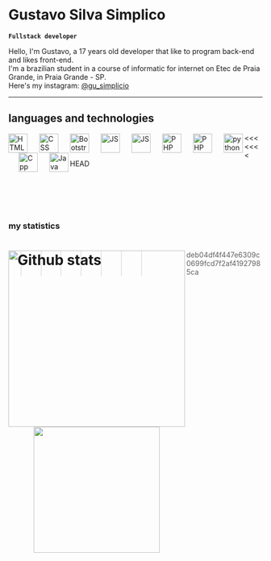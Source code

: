 # Gustavo Silva Simplico
**`Fullstack developer`**

Hello, I'm Gustavo, a 17 years old developer that like to program back-end and likes front-end. <br>
I'm a brazilian student in a course of informatic for internet on Etec de Praia Grande, in Praia Grande - SP. <br>
Here's my instagram: [@gu_simplicio](https://www.instagram.com/gu_simplicio/)

---

## languages and technologies      

<img
    align="left"
    alt="HTML"
    width="38px"
    src="https://cdn.jsdelivr.net/gh/devicons/devicon@latest/icons/html5/html5-original.svg"
/>

<img 
    align="left"
    alt="CSS"
    width="38px"
    style="padding-left: 20px"
    src="https://cdn.jsdelivr.net/gh/devicons/devicon@latest/icons/css3/css3-original.svg" 
/>

<img 
    align="left"
    alt="Bootstrap"
    width="38px"
    style="padding-left: 20px"
    src="https://cdn.jsdelivr.net/gh/devicons/devicon@latest/icons/bootstrap/bootstrap-original.svg" 
/>

<img 
    align="left"
    alt="JS"
    width="38px"
    style="padding-left: 20px"
    src="https://cdn.jsdelivr.net/gh/devicons/devicon@latest/icons/javascript/javascript-original.svg" 
/>

<img 
    align="left"
    alt="JS"
    width="38px"
    style="padding-left: 20px"
    src="https://cdn.jsdelivr.net/gh/devicons/devicon@latest/icons/ionic/ionic-original.svg" 
/>

<img 
    align="left"
    alt="PHP"
    width="38px"
    style="padding-left: 20px"
    src="https://cdn.jsdelivr.net/gh/devicons/devicon@latest/icons/php/php-original.svg" 
/>

<img 
    align="left"
    alt="PHP"
    width="38px"
    style="padding-left: 20px"
    src="https://cdn.jsdelivr.net/gh/devicons/devicon@latest/icons/mysql/mysql-original.svg" 
/>

<img 
    align="left"
    alt="python"
    width="38px"
    style="padding-left: 20px"
    src="https://cdn.jsdelivr.net/gh/devicons/devicon@latest/icons/python/python-original.svg" 
/>

<img 
    align="left"
    alt="Cpp"
    width="38px"
    style="padding-left: 20px"
    src="https://cdn.jsdelivr.net/gh/devicons/devicon@latest/icons/cplusplus/cplusplus-original.svg" 
/>

<img 
    align="left"
    alt="Java"
    width="38px"
    style="padding-left: 20px"
    src="https://cdn.jsdelivr.net/gh/devicons/devicon@latest/icons/java/java-original.svg" 
/>
<<<<<<< HEAD

<br>
<br>
<br>
<br>

### my statistics

<img
    align="left"
    alt="Github stats"
    width="350"
    src="https://github-readme-stats.vercel.app/api?username=Gu-Simplicio&show_icons=true&theme=dark&include_all_commits=true"
/>
<img
    align="left"
    width="250"
    style="padding-left: 50px"
    src="https://github-readme-stats.vercel.app/api/top-langs/?username=Gu-Simplicio&theme=dark&layout=compact"
/>
=======
>>>>>>> deb04df4f447e6309c0699fcd7f2af41927985ca
